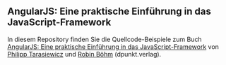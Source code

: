 AngularJS: Eine praktische Einführung in das JavaScript-Framework
-----------------------------------------------------------------

In diesem Repository finden Sie die Quellcode-Beispiele zum Buch <a href="http://dpunkt.de/buecher/4489/angularjs.html" target="_blank">AngularJS: Eine praktische Einführung in das JavaScript-Framework</a> von <a href="https://twitter.com/justphilmusic" target="_blank">Philipp Tarasiewicz</a> und <a href="https://twitter.com/roobijn" target="_blank">Robin Böhm</a> (dpunkt.verlag).
